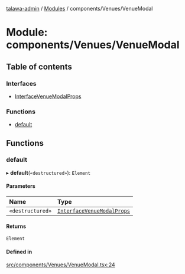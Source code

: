 [talawa-admin](../README.md) / [Modules](../modules.md) / components/Venues/VenueModal

# Module: components/Venues/VenueModal

## Table of contents

### Interfaces

- [InterfaceVenueModalProps](../interfaces/components_Venues_VenueModal.InterfaceVenueModalProps.md)

### Functions

- [default](components_Venues_VenueModal.md#default)

## Functions

### default

▸ **default**(`«destructured»`): `Element`

#### Parameters

| Name | Type |
| :------ | :------ |
| `«destructured»` | [`InterfaceVenueModalProps`](../interfaces/components_Venues_VenueModal.InterfaceVenueModalProps.md) |

#### Returns

`Element`

#### Defined in

[src/components/Venues/VenueModal.tsx:24](https://github.com/AVtheking/talawa-admin/blob/2c36281/src/components/Venues/VenueModal.tsx#L24)
